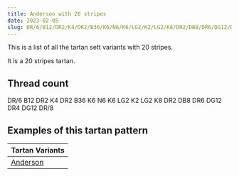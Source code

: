 ```yaml
---
title: Anderson with 20 stripes
date: 2023-02-05
slug: DR/6/B12/DR2/K4/DR2/B36/K6/N6/K6/LG2/K2/LG2/K8/DR2/DB8/DR6/DG12/DR4/DG12/DR/8
---
```

This is a list of all the tartan sett variants with 20 stripes.

It is a 20 stripes tartan.


## Thread count
DR/6 B12 DR2 K4 DR2 B36 K6 N6 K6 LG2 K2 LG2 K8 DR2 DB8 DR6 DG12 DR4 DG12 DR/8

## Examples of this tartan pattern

| Tartan Variants |
|---------------|
| [Anderson](/variants/dr/6/b12/dr2/k4/dr2/b36/k6/n6/k6/lg2/k2/lg2/k8/dr2/db8/dr6/dg12/dr4/dg12/dr/8-b4367ae-db000052-dg11450d-draa0000-k000000-lgaaaa00-naaaaaa)||
